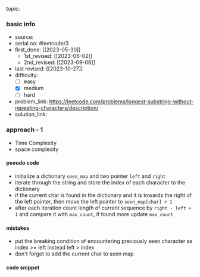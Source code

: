 topic:

### basic info
- source: 
- serial no: #leetcode/3
- first_done: [[2023-05-30]]
	- 1st_revised: [[2023-06-02]]
	- 2nd_revised: [[2023-09-06]]
- last revised: [[2023-10-27]]
- difficulty:
	- [ ] easy
	- [x] medium
	- [ ] hard
- problem_link: https://leetcode.com/problems/longest-substring-without-repeating-characters/description/
- solution_link:

### approach - 1
- Time Complexity
- space complexity

#### pseudo code
- initialize a dictionary `seen_map` and two pointer `left` and `right`
- iterate through the string and store the index of each character to the dictionary
- if the current char is found in the dictionary and it is towards the right of the left pointer, then move the left pointer to `seen_map[char] + 1`
- after each iteration count length of current sequence by `right - left + 1` and compare it with `max_count`, if found more update `max_count`
#### mistakes
- put the breaking condition of encountering previously seen character as index >= left instead left > index
- don't forget to add the current char to seen map
#### code snippet
```python

```
